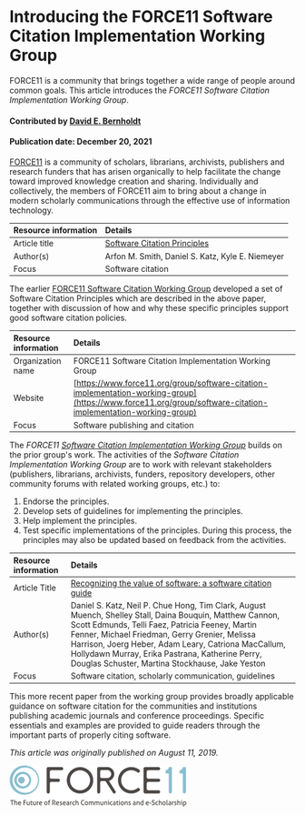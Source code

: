 # Introducing the FORCE11 Software Citation Implementation Working Group
<!-- deck text start --> 
FORCE11 is a community that brings together a wide range of people around common goals. This article introduces the *FORCE11 Software Citation Implementation Working Group*.
<!-- deck text end --> 

#### Contributed by [David E. Bernholdt](http://github.com/bernhold)
#### Publication date: December 20, 2021

[FORCE11](https://www.force11.org/) is a community of scholars, librarians, archivists, publishers and research funders that has arisen organically to help facilitate the change toward improved knowledge creation and sharing. Individually and collectively, the members of FORCE11 aim to bring about a change in modern scholarly communications through the effective use of information technology.

Resource information | Details
:--- | :---
Article title | [Software Citation Principles](https://peerj.com/articles/cs-86/)
Author(s) | Arfon M. Smith, Daniel S. Katz, Kyle E. Niemeyer
Focus | Software citation

The earlier [FORCE11 Software Citation Working Group](https://www.force11.org/group/software-citation-working-group) developed a set of Software Citation Principles which are described in the above paper, together with discussion of how and why these specific principles support good software citation policies.

Resource information | Details 
:--- | :--- 
Organization name | FORCE11 Software Citation Implementation Working Group
Website | [https://www.force11.org/group/software-citation-implementation-working-group](https://www.force11.org/group/software-citation-implementation-working-group)
Focus | Software publishing and citation

The *FORCE11 [Software Citation Implementation Working Group](https://www.force11.org/group/software-citation-implementation-working-group)* builds on the prior group's work. The activities of the *Software Citation Implementation Working Group* are to work with relevant stakeholders (publishers, librarians, archivists, funders, repository developers, other community forums with related working groups, etc.) to:

1. Endorse the principles.
2. Develop sets of guidelines for implementing the principles.
3. Help implement the principles.
4. Test specific implementations of the principles. During this process, the principles may also be updated based on feedback from the activities.

Resource information | Details
:--- | :---
Article Title | [Recognizing the value of software: a software citation guide](https://f1000research.com/articles/9-1257/v2)
Author(s) | Daniel S. Katz, Neil P. Chue Hong, Tim Clark, August Muench, Shelley Stall, Daina Bouquin, Matthew Cannon, Scott Edmunds, Telli Faez, Patricia Feeney, Martin Fenner, Michael Friedman, Gerry Grenier, Melissa Harrison, Joerg Heber, Adam Leary, Catriona MacCallum, Hollydawn Murray, Erika Pastrana, Katherine Perry, Douglas Schuster, Martina Stockhause, Jake Yeston
Focus | Software citation, scholarly communication, guidelines

This more recent paper from the working group provides broadly applicable guidance on software citation for the communities and institutions publishing academic journals and conference proceedings. Specific essentials and examples are provided to guide readers through the important parts of properly citing software.

*This article was originally published on August 11, 2019.*

<img src='../images/Logo-class-force11-website-logo.png' class='logo' />

<!---
Publish: yes
Pinned: no
Topics: Software publishing and citation
RSS Update: 2021-12-07
--->
